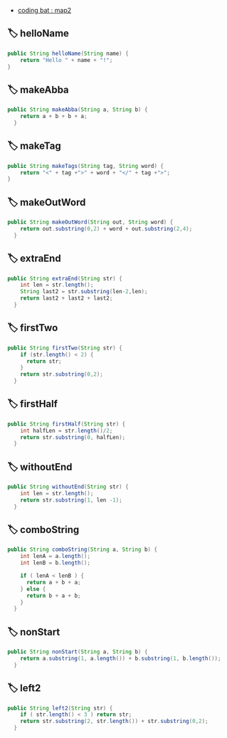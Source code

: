 - [coding bat : map2](https://codingbat.com/java/String-1)

## 🏷 helloName

```java
public String helloName(String name) {
    return "Hello " + name + "!";
}
```

## 🏷 makeAbba

```java
public String makeAbba(String a, String b) {
    return a + b + b + a;
  }
```

## 🏷 makeTag

```java
public String makeTags(String tag, String word) {
    return "<" + tag +">" + word + "</" + tag +">";
}
```

## 🏷 makeOutWord

```java
public String makeOutWord(String out, String word) {
    return out.substring(0,2) + word + out.substring(2,4);
  }
```

## 🏷 extraEnd

```java
public String extraEnd(String str) {
    int len = str.length();
    String last2 = str.substring(len-2,len);
    return last2 + last2 + last2;
  }

```

## 🏷 firstTwo

```java
public String firstTwo(String str) {
    if (str.length() < 2) {
      return str;
    }
    return str.substring(0,2);
  }
```

## 🏷 firstHalf

```java
public String firstHalf(String str) {
    int halfLen = str.length()/2;
    return str.substring(0, halfLen);
  }
```

## 🏷 withoutEnd

```java
public String withoutEnd(String str) {
    int len = str.length();
    return str.substring(1, len -1);
  }
```

## 🏷 comboString

```java
public String comboString(String a, String b) {
    int lenA = a.length();
    int lenB = b.length();

    if ( lenA < lenB ) {
      return a + b + a;
    } else {
      return b + a + b;
    }
  }
```

## 🏷 nonStart

```java
public String nonStart(String a, String b) {
    return a.substring(1, a.length()) + b.substring(1, b.length());
  }
```

## 🏷 left2

```java
public String left2(String str) {
    if ( str.length() < 3 ) return str;
    return str.substring(2, str.length()) + str.substring(0,2);
  }
```
